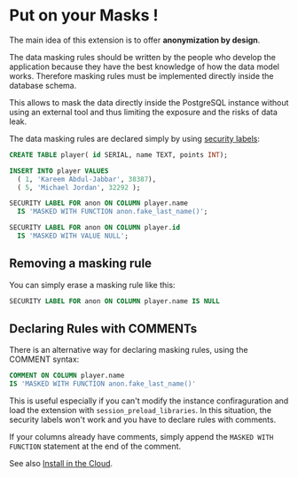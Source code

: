 Put on your Masks !
===============================================================================

The main idea of this extension is to offer **anonymization by design**.

The data masking rules should be written by the people who develop the
application because they have the best knowledge of how the data model works.
Therefore masking rules must be implemented directly inside the database schema.

This allows to mask the data directly inside the PostgreSQL instance without
using an external tool and thus limiting the exposure and the risks of data leak.

The data masking rules are declared simply by using [security labels]:

[security labels]: https://www.postgresql.org/docs/current/sql-security-label.html

<!-- demo/declare_masking_rules.sql -->

```sql
CREATE TABLE player( id SERIAL, name TEXT, points INT);

INSERT INTO player VALUES
  ( 1, 'Kareem Abdul-Jabbar', 38387),
  ( 5, 'Michael Jordan', 32292 );

SECURITY LABEL FOR anon ON COLUMN player.name
  IS 'MASKED WITH FUNCTION anon.fake_last_name()';

SECURITY LABEL FOR anon ON COLUMN player.id
  IS 'MASKED WITH VALUE NULL';
```

Removing a masking rule
------------------------------------------------------------------------------

You can simply erase a masking rule like this:

```sql
SECURITY LABEL FOR anon ON COLUMN player.name IS NULL
```

Declaring Rules with COMMENTs
------------------------------------------------------------------------------

There is an alternative way for declaring masking rules, using the
COMMENT syntax:

```sql
COMMENT ON COLUMN player.name
IS 'MASKED WITH FUNCTION anon.fake_last_name()'
```

This is useful especially if you can't modify the instance confiraguration and
load the extension with `session_preload_libraries`. In this situation, the
security labels won't work and you have to declare rules with comments.

If your columns already have comments, simply append the `MASKED WITH FUNCTION`
statement at the end of the comment.

See also [Install in the Cloud].

[Install in the Cloud]: INSTALL.md#install-in-the-cloud



